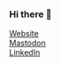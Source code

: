 ### Hi there 👋

<a rel="me" href="https://cathal.dev">
  Website
</a>

<br/>

<a href="https://fosstodon.org/@cathal">
  Mastodon
</a>

<br/>

<a href="https://www.linkedin.com/in/cathal-mullan">
  LinkedIn
</a>
